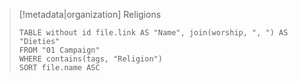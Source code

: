 > [!metadata|organization] Religions
> ```dataview
> TABLE without id file.link AS "Name", join(worship, ", ") AS "Dieties"
> FROM "01 Campaign"
> WHERE contains(tags, "Religion") 
> SORT file.name ASC
